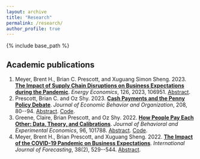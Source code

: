 ```yaml
---
layout: archive
title: "Research"
permalink: /research/
author_profile: true
---
```


{% include base_path %}

## Academic publications
1. Meyer, Brent H., Brian C. Prescott, and Xuguang Simon Sheng. 2023. [**The Impact of Supply Chain Disruptions on Business Expectations during the Pandemic**](https://doi.org/10.1016/j.eneco.2023.106951). _Energy Economics_, 126, 2023, 106951. [Abstract](https://www.brianprescott.org/abstracts/supply-demand-pandemic-expectations.md). 
3. Prescott, Brian C. and Oz Shy. 2023. [**Cash Payments and the Penny Policy Debate**](https://doi.org/10.1016/j.jebo.2023.01.024). *Journal of Economic Behavior and Organization*, 208, 80--94. [Abstract](https://www.brianprescott.org/abstracts/penny-policy.md). [Code](https://github.com/brianprescott/change-burden).
4. Greene, Claire, Brian Prescott, and Oz Shy. 2022. [**How People Pay Each Other: Data, Theory, and Calibrations**](https://doi.org/10.1016/j.socec.2021.101788). _Journal of Behavioral and Experimental Economics_, 96, 101788. [Abstract](https://www.brianprescott.org/abstracts/p2p-payments.md). [Code](https://github.com/ozshy/p2p).
5. Meyer, Brent H., Brian Prescott, and Xuguang Sheng. 2022. [**The Impact of the COVID-19 Pandemic on Business Expectations**](https://doi.org/10.1016/j.ijforecast.2021.02.009). _International Journal of Forecasting_, 38(2), 529--544. [Abstract](https://www.brianprescott.org/abstracts/inflation-expectations-covid19.md).